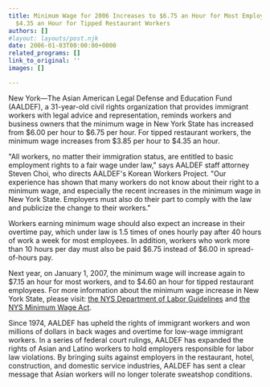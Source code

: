 ```yaml
---
title: Minimum Wage for 2006 Increases to $6.75 an Hour for Most Employees, and to
  $4.35 an Hour for Tipped Restaurant Workers
authors: []
#layout: layouts/post.njk
date: 2006-01-03T00:00:00+0000
related_programs: []
link_to_original: ''
images: []

---
```

New York—The Asian American Legal Defense and Education Fund (AALDEF), a 31-year-old civil rights organization that provides immigrant workers with legal advice and representation, reminds workers and business owners that the minimum wage in New York State has increased from $6.00 per hour to $6.75 per hour. For tipped restaurant workers, the minimum wage increases from $3.85 per hour to $4.35 an hour.

"All workers, no matter their immigration status, are entitled to basic employment rights to a fair wage under law," says AALDEF staff attorney Steven Choi, who directs AALDEF's Korean Workers Project. "Our experience has shown that many workers do not know about their right to a minimum wage, and especially the recent increases in the minimum wage in New York State. Employers must also do their part to comply with the law and publicize the change to their workers."

Workers earning minimum wage should also expect an increase in their overtime pay, which under law is 1.5 times of ones hourly pay after 40 hours of work a week for most employees. In addition, workers who work more than 10 hours per day must also be paid $6.75 instead of $6.00 in spread-of-hours pay.

Next year, on January 1, 2007, the minimum wage will increase again to $7.15 an hour for most workers, and to $4.60 an hour for tipped restaurant employees. For more information about the minimum wage increase in New York State, please visit: [the NYS Department of Labor Guidelines](https://www.labor.state.ny.us/workerprotection/laborstandards/workprot/minwage.shtm) and [the NYS Minimum Wage Act](https://www.labor.state.ny.us/workerprotection/laborstandards/PDFs/Part137s.pdf).

Since 1974, AALDEF has upheld the rights of immigrant workers and won millions of dollars in back wages and overtime for low-wage immigrant workers. In a series of federal court rulings, AALDEF has expanded the rights of Asian and Latino workers to hold employers responsible for labor law violations. By bringing suits against employers in the restaurant, hotel, construction, and domestic service industries, AALDEF has sent a clear message that Asian workers will no longer tolerate sweatshop conditions.